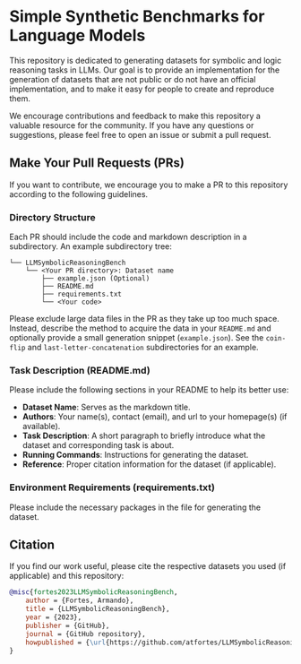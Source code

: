 # Simple Synthetic Benchmarks for Language Models

This repository is dedicated to generating datasets for symbolic and logic reasoning tasks in LLMs. Our goal is to provide an implementation for the generation of datasets that are not public or do not have an official implementation, and to make it easy for people to create and reproduce them.

We encourage contributions and feedback to make this repository a valuable resource for the community. If you have any questions or suggestions, please feel free to open an issue or submit a pull request.

## Make Your Pull Requests (PRs)
If you want to contribute, we encourage you to make a PR to this repository according to the following guidelines.

### Directory Structure
Each PR should include the code and markdown description in a subdirectory.
An example subdirectory tree:

```
└── LLMSymbolicReasoningBench
    └── <Your PR directory>: Dataset name
        ├── example.json (Optional)
        ├── README.md
        ├── requirements.txt
        └── <Your code>
```

Please exclude large data files in the PR as they take up too much space. Instead, describe the method to acquire the data in your `README.md` and optionally provide a small generation snippet (`example.json`). See the `coin-flip` and `last-letter-concatenation` subdirectories for an example.

### Task Description (README.md)
Please include the following sections in your README to help its better use:

+ **Dataset Name**: Serves as the markdown title.
+ **Authors**: Your name(s), contact (email), and url to your homepage(s) (if available).
+ **Task Description**: A short paragraph to briefly introduce what the dataset and corresponding task is about.
+ **Running Commands**: Instructions for generating the dataset.
+ **Reference**: Proper citation information for the dataset (if applicable).

### Environment Requirements (requirements.txt)
Please include the necessary packages in the file for generating the dataset.

## Citation

If you find our work useful, please cite the respective datasets you used (if applicable) and this repository:

```bibtex
@misc{fortes2023LLMSymbolicReasoningBench,
    author = {Fortes, Armando},
    title = {LLMSymbolicReasoningBench},
    year = {2023},
    publisher = {GitHub},
    journal = {GitHub repository},
    howpublished = {\url{https://github.com/atfortes/LLMSymbolicReasoningBench}}
}
```
